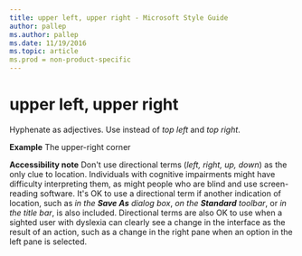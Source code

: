 ```yaml
---
title: upper left, upper right - Microsoft Style Guide
author: pallep
ms.author: pallep
ms.date: 11/19/2016
ms.topic: article
ms.prod = non-product-specific
---
```


# upper left, upper right

Hyphenate as adjectives. Use instead of *top left* and *top right*. 

**Example** The upper-right corner

**Accessibility note** Don't use directional terms (*left, right, up, down*)
as the only clue to location. Individuals with
cognitive impairments might have difficulty interpreting them, as
might people who are blind and use screen-reading
software. It's OK to use a directional term if another indication of
location, such as *in the **Save As** dialog box*, *on the **Standard** toolbar*, or *in the title bar*,
is also included. Directional terms are also OK to use when a
sighted user with dyslexia can clearly see a change in the interface as
the result of an action, such as a change in the right pane when an
option in the left pane is selected.
